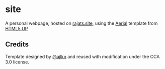 # site

A personal webpage, hosted on [rajats.site](https://rajats.site), using the
[Aerial](https://html5up.net/aerial) template from [HTML5
UP](https://html5up.net)

## Credits

Template designed by [@ajlkn](https://aj.lkn.io/) and reused with modification
under the CCA 3.0 license.
